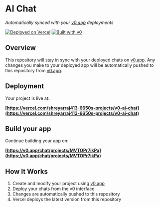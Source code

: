 # AI Chat

*Automatically synced with your [v0.app](https://v0.app) deployments*

[![Deployed on Vercel](https://img.shields.io/badge/Deployed%20on-Vercel-black?style=for-the-badge&logo=vercel)](https://vercel.com/shreyarraj413-6650s-projects/v0-ai-chat)
[![Built with v0](https://img.shields.io/badge/Built%20with-v0.app-black?style=for-the-badge)](https://v0.app/chat/projects/MVTOPr7ikPa)

## Overview

This repository will stay in sync with your deployed chats on [v0.app](https://v0.app).
Any changes you make to your deployed app will be automatically pushed to this repository from [v0.app](https://v0.app).

## Deployment

Your project is live at:

**[https://vercel.com/shreyarraj413-6650s-projects/v0-ai-chat](https://vercel.com/shreyarraj413-6650s-projects/v0-ai-chat)**

## Build your app

Continue building your app on:

**[https://v0.app/chat/projects/MVTOPr7ikPa](https://v0.app/chat/projects/MVTOPr7ikPa)**

## How It Works

1. Create and modify your project using [v0.app](https://v0.app)
2. Deploy your chats from the v0 interface
3. Changes are automatically pushed to this repository
4. Vercel deploys the latest version from this repository